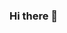 ### Hi there 👋

<!--
**naimidb/naimidb** is a ✨ _special_ ✨ repository because its `README.md` (this file) appears on your GitHub profile.

Here are some ideas to get you started:

🇦🇷 Just a young Argentine girl learning new things
🌈 My pronouns are she/her
✨ I've liked all about IT world since I was 15 & it still amazes me
🦾 Aspiring developer
###
>
